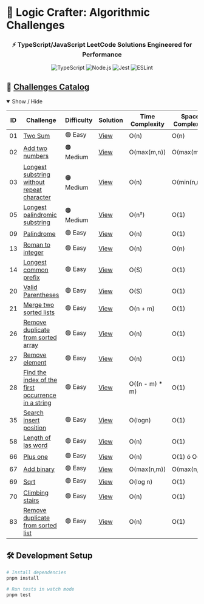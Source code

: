 # 🚀 Logic Crafter: Algorithmic Challenges

<h3 align="center">⚡ TypeScript/JavaScript LeetCode Solutions Engineered for Performance</h3>

<div align="center">
  <img src="https://img.shields.io/badge/TypeScript-3178C6?logo=typescript&logoColor=white" alt="TypeScript">
  <img src="https://img.shields.io/badge/Node.js-339933?logo=node.js&logoColor=white" alt="Node.js">
  <img src="https://img.shields.io/badge/Jest-C21325?logo=jest&logoColor=white" alt="Jest">
  <img src="https://img.shields.io/badge/ESLint-4B32C3?logo=eslint&logoColor=white" alt="ESLint">
</div>

## 🧩 <a href="https://leetcode.com/problemset/algorithms/" target="_blank">Challenges Catalog</a>

<details open>
<summary>Show / Hide</summary>

| ID  | Challenge | Difficulty | Solution | Time Complexity | Space Complexity |
|-----|-----------|------------|----------|-----------------|------------------|
| 01 | [Two Sum](https://leetcode.com/problems/two-sum) | 🟢 Easy | [View](challenges/01-two-sum/index.ts) | O(n) | O(n) |
| 02 | [Add two numbers](https://leetcode.com/problems/add-two-numbers/description/) | 🟠 Medium | [View](challenges/02-add-two-numbers/index.ts) | O(max(m,n)) | O(max(m,n)) |
| 03 | [Longest substring without repeat character](https://leetcode.com/problems/longest-substring-without-repeating-characters/description/) | 🟠 Medium | [View](challenges/03-longest-substring-without-repeat-character/index.ts) | O(n) | O(min(n,m)) |
| 05 | [Longest palindromic substring](https://leetcode.com/problems/longest-palindromic-substring/) | 🟠 Medium | [View](challenges/05-longest-palindromic-substring/index.ts) | O(n²) | O(1) |
| 09 | [Palindrome](https://leetcode.com/problems/palindrome-number) | 🟢 Easy | [View](challenges/09-palindrome/index.ts) | O(n) | O(1) |
| 13 | [Roman to integer](https://leetcode.com/problems/roman-to-integer) | 🟢 Easy | [View](challenges/13-roman-to-integer/index.ts) | O(n) | O(n) |
| 14 | [Longest common prefix](https://leetcode.com/problems/longest-common-prefix) | 🟢 Easy | [View](challenges/14-longest-common-prefix/index.ts) | O(S) | O(1) |
| 20 | [Valid Parentheses](https://leetcode.com/problems/valid-parentheses) | 🟢 Easy | [View](challenges/20-valid-parentheses/index.ts) | O(S) | O(1) |
| 21 | [Merge two sorted lists](https://leetcode.com/problems/merge-two-sorted-lists/) | 🟢 Easy | [View](challenges/21-merge-two-sorted-lists/index.ts) | O(n + m) | O(1) |
| 26 | [Remove duplicate from sorted array](https://leetcode.com/problems/remove-duplicates-from-sorted-array/) | 🟢 Easy | [View](challenges/26-remove-duplicate-from-sorted-array/index.ts) | O(n) | O(1) |
| 27 | [Remove element](https://leetcode.com/problems/remove-element/) | 🟢 Easy | [View](challenges/27-remove-element/index.ts) | O(n) | O(1) |
| 28 | [Find the index of the first occurrence in a string](https://leetcode.com/problems/find-the-index-of-the-first-occurrence-in-a-string/) | 🟢 Easy | [View](challenges/28-find-the-index-of-the-first-occurrence-in-a-string/index.ts) | O((n - m) * m) | O(1) |
| 35 | [Search insert position](https://leetcode.com/problems/search-insert-position/description/) | 🟢 Easy | [View](challenges/35-search-insert-position/index.ts) | O(logn) | O(1) |
| 58 | [Length of las word](https://leetcode.com/problems/length-of-last-word/description/) | 🟢 Easy | [View](challenges/58-length-of-last-word/index.ts) | O(n) | O(1) |
| 66 | [Plus one](https://leetcode.com/problems/plus-one/description/) | 🟢 Easy | [View](challenges/66-plus-one/index.ts) | O(n) | O(1) ó O(n) |
| 67 | [Add binary](https://leetcode.com/problems/add-binary/) | 🟢 Easy | [View](challenges/67-add-binary/index.ts) | O(max(n,m)) | O(max(n,m)) |
| 69 | [Sqrt](https://leetcode.com/problems/sqrtx/description/) | 🟢 Easy | [View](challenges/69-sqrt/index.ts) | O(log n) | O(1) |
| 70 | [Climbing stairs](https://leetcode.com/problems/climbing-stairs/description/) | 🟢 Easy | [View](challenges/70-climbing-stairs/index.ts) | O(n) | O(1) |
| 83 | [Remove duplicate from sorted list](https://leetcode.com/problems/remove-duplicates-from-sorted-list/) | 🟢 Easy | [View](challenges/83-remove-duplicate-from-sorted-list/index.ts) | O(n) | O(1) |

</details>

## 🛠️ Development Setup

```bash
# Install dependencies
pnpm install

# Run tests in watch mode
pnpm test
```

<!-- | 🟢 Ease
| 🟠 Medium 
| 🔴 Hard  -->